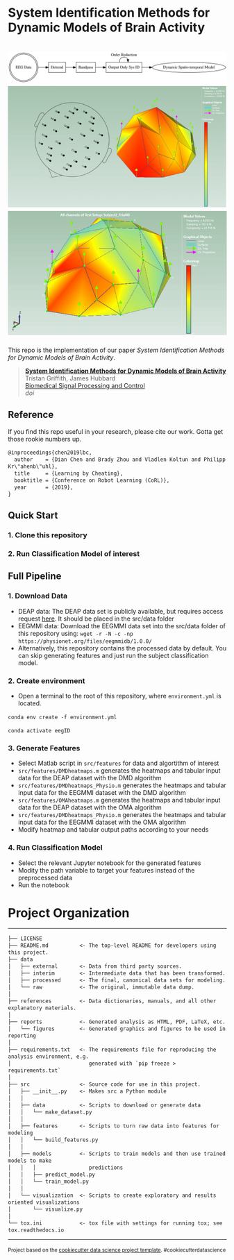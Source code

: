 # System Identification Methods for Dynamic Models of Brain Activity
![Overview](reports/figures/FIG1-1.png "Overview")
![Example Mode](reports/figures/FIG3-1.png "Example Mode")
![Brain Mode 1](reports/figures/mode1.gif "Example Brain Mode 1") 
==============================

This repo is the implementation of our paper *System Identification Methods for Dynamic Models of Brain Activity*.
> [**System Identification Methods for Dynamic Models of Brain Activity**](https://arxiv.org/abs/1912.12294)    
> Tristan Griffith, James Hubbard        
> [Biomedical Signal Processing and Control](https://www.robot-learning.org)      
> _doi_

## Reference
If you find this repo useful in your research, please cite our work. Gotta get those rookie numbers up.
```
@inproceedings{chen2019lbc,
  author    = {Dian Chen and Brady Zhou and Vladlen Koltun and Philipp Kr\"ahenb\"uhl},
  title     = {Learning by Cheating},
  booktitle = {Conference on Robot Learning (CoRL)},
  year      = {2019},
}
```
## Quick Start
### 1. Clone this repository
### 2. Run Classification Model of interest

## Full Pipeline
### 1. Download Data
- DEAP data: The DEAP data set is publicly available, but requires access request [here](http://anaxagoras.eecs.qmul.ac.uk/request.php?dataset=DEAP). It should be placed in the src/data folder
- EEGMMI data: Download the EEGMMI data set into the src/data folder of this repository using: ```wget -r -N -c -np https://physionet.org/files/eegmmidb/1.0.0/``` 
- Alternatively, this repository contains the processed data by default. You can skip generating features and just run the subject classification model.
### 2. Create environment
- Open a terminal to the root of this repository, where ```environment.yml``` is located. 

```conda env create -f environment.yml```

```conda activate eegID```

### 3. Generate Features
- Select Matlab script in ```src/features``` for data and algortithm of interest 
 - ```src/features/DMDheatmaps.m``` generates the heatmaps and tabular input data for the DEAP dataset with the DMD algorithm
 - ```src/features/DMDheatmaps_Physio.m``` generates the heatmaps and tabular input data for the EEGMMI dataset with the DMD algorithm
 - ```src/features/OMAheatmaps.m``` generates the heatmaps and tabular input data for the DEAP dataset with the OMA algorithm
 - ```src/features/DMDheatmaps_Physio.m``` generates the heatmaps and tabular input data for the EEGMMI dataset with the OMA algorithm
- Modify heatmap and tabular output paths according to your needs 

### 4. Run Classification Model
- Select the relevant Jupyter notebook for the generated features
- Modity the path variable to target your features instead of the preprocessed data
- Run the notebook

# Project Organization
------------

    ├── LICENSE
    ├── README.md          <- The top-level README for developers using this project.
    ├── data
    │   ├── external       <- Data from third party sources.
    │   ├── interim        <- Intermediate data that has been transformed.
    │   ├── processed      <- The final, canonical data sets for modeling.
    │   └── raw            <- The original, immutable data dump.
    │
    ├── references         <- Data dictionaries, manuals, and all other explanatory materials.
    │
    ├── reports            <- Generated analysis as HTML, PDF, LaTeX, etc.
    │   └── figures        <- Generated graphics and figures to be used in reporting
    │
    ├── requirements.txt   <- The requirements file for reproducing the analysis environment, e.g.
    │                         generated with `pip freeze > requirements.txt`
    │
    ├── src                <- Source code for use in this project.
    │   ├── __init__.py    <- Makes src a Python module
    │   │
    │   ├── data           <- Scripts to download or generate data
    │   │   └── make_dataset.py
    │   │
    │   ├── features       <- Scripts to turn raw data into features for modeling
    │   │   └── build_features.py
    │   │
    │   ├── models         <- Scripts to train models and then use trained models to make
    │   │   │                 predictions
    │   │   ├── predict_model.py
    │   │   └── train_model.py
    │   │
    │   └── visualization  <- Scripts to create exploratory and results oriented visualizations
    │       └── visualize.py
    │
    └── tox.ini            <- tox file with settings for running tox; see tox.readthedocs.io


--------

<p><small>Project based on the <a target="_blank" href="https://drivendata.github.io/cookiecutter-data-science/">cookiecutter data science project template</a>. #cookiecutterdatascience</small></p>
